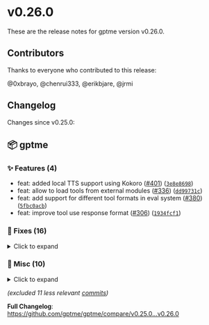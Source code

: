 # v0.26.0

These are the release notes for gptme version v0.26.0.

## Contributors

Thanks to everyone who contributed to this release:

@0xbrayo, @chenrui333, @erikbjare, @jrmi

## Changelog

Changes since v0.25.0:


## 📦 gptme

### ✨ Features (4)

 - feat: added local TTS support using Kokoro ([#401](https://github.com/gptme/gptme/issues/401)) ([`3e8e8698`](https://github.com/gptme/gptme/commit/3e8e8698))
 - feat: allow to load tools from external modules ([#336](https://github.com/gptme/gptme/issues/336)) ([`dd99731c`](https://github.com/gptme/gptme/commit/dd99731c))
 - feat: add support for different tool formats in eval system ([#380](https://github.com/gptme/gptme/issues/380)) ([`5fbc0acb`](https://github.com/gptme/gptme/commit/5fbc0acb))
 - feat: improve tool use response format ([#306](https://github.com/gptme/gptme/issues/306)) ([`1934fcf1`](https://github.com/gptme/gptme/commit/1934fcf1))

### 🐛 Fixes (16)
<details><summary>Click to expand</summary>
<p>

 - fix: fixed sending whitespace-only messages to tts server ([`51ce6aea`](https://github.com/gptme/gptme/commit/51ce6aea))
 - fix: more precise __version__ when installed in editable mode, with git info ([#400](https://github.com/gptme/gptme/issues/400)) ([`9cbaa5da`](https://github.com/gptme/gptme/commit/9cbaa5da))
 - fix: allow overriding logs folder via GPTME_LOGS_HOME ([`a34276c7`](https://github.com/gptme/gptme/commit/a34276c7))
 - fix: dont store invalid commands in log ([`aaf2e9e9`](https://github.com/gptme/gptme/commit/aaf2e9e9))
 - fix: fix /summarize command ([#390](https://github.com/gptme/gptme/issues/390)) ([`c41df98e`](https://github.com/gptme/gptme/commit/c41df98e))
 - fix(server): init tools in server api ([#389](https://github.com/gptme/gptme/issues/389)) ([`b6f337ac`](https://github.com/gptme/gptme/commit/b6f337ac))
 - fix: tool api call broken when user answer no to when asked for confirmation ([#371](https://github.com/gptme/gptme/issues/371)) ([`72fb003d`](https://github.com/gptme/gptme/commit/72fb003d))
 - fix: several fixes to tmux tool, incl support for multiple commands per tooluse ([#382](https://github.com/gptme/gptme/issues/382)) ([`8dbed8eb`](https://github.com/gptme/gptme/commit/8dbed8eb))
 - fix: rename python tool to ipython for better tooluse format adherence ([#361](https://github.com/gptme/gptme/issues/361)) ([`d4407e30`](https://github.com/gptme/gptme/commit/d4407e30))
 - fix: improve smaller model response on user refusals ([#374](https://github.com/gptme/gptme/issues/374)) ([`11708dd1`](https://github.com/gptme/gptme/commit/11708dd1))
 - fix: create workspace symlink in log folder, load on resume ([#368](https://github.com/gptme/gptme/issues/368)) ([`03475102`](https://github.com/gptme/gptme/commit/03475102))
 - fix: shorten command descriptions ([`0d642c22`](https://github.com/gptme/gptme/commit/0d642c22))
 - fix: remove conflicting -n alias for --name, keep as --non-interactive alias (fixes [#360](https://github.com/gptme/gptme/issues/360)) ([`dd26dc23`](https://github.com/gptme/gptme/commit/dd26dc23))
 - fix: prettier /command completions ([`f2e01f3b`](https://github.com/gptme/gptme/commit/f2e01f3b))
 - fix: retry on anthropic overloaded ([#356](https://github.com/gptme/gptme/issues/356)) ([`50763762`](https://github.com/gptme/gptme/commit/50763762))
 - fix: fixed `auto n` option on ask_execute, added log message with remaining skips ([`cc1af13a`](https://github.com/gptme/gptme/commit/cc1af13a))

</p>
</details>

### 🔨 Misc (10)
<details><summary>Click to expand</summary>
<p>

 - chore: bump version to 0.26.0 ([`3fef9941`](https://github.com/gptme/gptme/commit/3fef9941))
 - chore: fixed venv docker/gitignore ([`a32fc3bc`](https://github.com/gptme/gptme/commit/a32fc3bc))
 - docs: improve custom tools docs, mentioning simple script tools ([#391](https://github.com/gptme/gptme/issues/391)) ([`d33ff353`](https://github.com/gptme/gptme/commit/d33ff353))
 - test: simplified tool format test, dont skip cli url test if lynx available ([`cdbfae8b`](https://github.com/gptme/gptme/commit/cdbfae8b))
 - chore: added .aider and .env to gitignore ([`54253a5d`](https://github.com/gptme/gptme/commit/54253a5d))
 - test: fix reset_default_model fixture if no default set ([`a5687952`](https://github.com/gptme/gptme/commit/a5687952))
 - test: reset default model in openai tests to fix flaky test ([`7ff84922`](https://github.com/gptme/gptme/commit/7ff84922))
 - test: fix typo in model name ([`dec7a60f`](https://github.com/gptme/gptme/commit/dec7a60f))
 - chore: update brayo-pip -> 0xbrayo ([`871cf63c`](https://github.com/gptme/gptme/commit/871cf63c))
 - chore: updated changelog_contributors.csv cache ([`7abeb1eb`](https://github.com/gptme/gptme/commit/7abeb1eb))

</p>
</details>

*(excluded 11 less relevant [commits](https://github.com/gptme/gptme/compare/v0.25.0...v0.26.0))*

**Full Changelog**: https://github.com/gptme/gptme/compare/v0.25.0...v0.26.0
